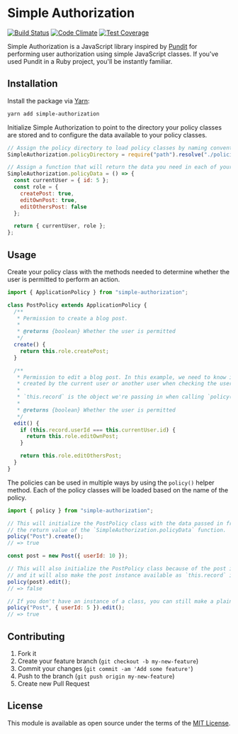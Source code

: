 # Simple Authorization

[![Build Status](https://travis-ci.org/simplymadeapps/simple-authorization.svg?branch=master)](https://travis-ci.org/simplymadeapps/simple-authorization)
[![Code Climate](https://codeclimate.com/github/simplymadeapps/simple-authorization/badges/gpa.svg)](https://codeclimate.com/github/simplymadeapps/simple-authorization)
[![Test Coverage](https://codeclimate.com/github/simplymadeapps/simple-authorization/badges/coverage.svg)](https://codeclimate.com/github/simplymadeapps/simple-authorization/coverage)

Simple Authorization is a JavaScript library inspired by [Pundit](https://github.com/varvet/pundit)
for performing user authorization using simple JavaScript classes. If you've used Pundit in
a Ruby project, you'll be instantly familiar.

## Installation

Install the package via [Yarn](https://yarnpkg.com):

```bash
yarn add simple-authorization
```

Initialize Simple Authorization to point to the directory your policy classes are stored
and to configure the data available to your policy classes.

```js
// Assign the policy directory to load policy classes by naming convention.
SimpleAuthorization.policyDirectory = require("path").resolve("./policies");

// Assign a function that will return the data you need in each of your policies to make authorization decisions.
SimpleAuthorization.policyData = () => {
  const currentUser = { id: 5 };
  const role = {
    createPost: true,
    editOwnPost: true,
    editOthersPost: false
  };

  return { currentUser, role };
};
```

## Usage

Create your policy class with the methods needed to determine whether the user is permitted to perform an action.

```js
import { ApplicationPolicy } from "simple-authorization";

class PostPolicy extends ApplicationPolicy {
  /**
   * Permission to create a blog post.
   *
   * @returns {boolean} Whether the user is permitted
   */
  create() {
    return this.role.createPost;
  }

  /**
   * Permission to edit a blog post. In this example, we need to know if the post was
   * created by the current user or another user when checking the user's permissions.
   *
   * `this.record` is the object we're passing in when calling `policy()`.
   *
   * @returns {boolean} Whether the user is permitted
   */
  edit() {
    if (this.record.userId === this.currentUser.id) {
      return this.role.editOwnPost;
    }

    return this.role.editOthersPost;
  }
}
```

The policies can be used in multiple ways by using the `policy()` helper method. Each of the policy classes
will be loaded based on the name of the policy.

```js
import { policy } from "simple-authorization";

// This will initialize the PostPolicy class with the data passed in from
// the return value of the `SimpleAuthorization.policyData` function.
policy("Post").create();
// => true

const post = new Post({ userId: 10 });

// This will also initialize the PostPolicy class because of the post instance's constructor name,
// and it will also make the post instance available as `this.record` in the PostPolicy `edit` method.
policy(post).edit();
// => false

// If you don't have an instance of a class, you can still make a plain object available as `this.record`.
policy("Post", { userId: 5 }).edit();
// => true
```

## Contributing

1. Fork it
2. Create your feature branch (`git checkout -b my-new-feature`)
3. Commit your changes (`git commit -am 'Add some feature'`)
4. Push to the branch (`git push origin my-new-feature`)
5. Create new Pull Request

## License

This module is available as open source under the terms of the [MIT License](http://opensource.org/licenses/MIT).
